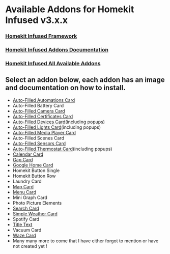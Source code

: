 # Available Addons for Homekit Infused v3.x.x

### [Homekit Infused Framework](https://github.com/jimz011/homekit-infused/tree/3.0.0)
### [Homekit Infused Addons Documentation](https://github.com/jimz011/homekit-infused/tree/addons)
### [Homekit Infused All Available Addons](https://github.com/jimz011/homekit-infused/tree/addons/ADDON_LIST.md)

## Select an addon below, each addon has an image and documentation on how to install.
  - [Auto-Filled Automations Card](addons/auto-fill-automations-card.md)
  - Auto-Filled Battery Card
  - [Auto-Filled Camera Card](addons/auto-fill-camera-card.md)
  - [Auto-Filled Certificates Card](addons/auto-fill-certificates-card.md)
  - [Auto-Filled Devices Card](addons/auto-fill-devices-card.md)(including popups)
  - [Auto-Filled Lights Card](addons/auto-fill-lights-card.md)(including popups)
  - [Auto-Filled Media Player Card](addons/auto-fill-media-players-card.md)
  - Auto-Filled Scenes Card
  - [Auto-Filled Sensors Card](addons/auto-fill-sensors-card.md)
  - [Auto-Filled Thermostat Card](addons/auto-fill-thermostats-card.md)(including popups)
  - [Calendar Card](addons/calendar-card.md)
  - [Gap Card](addons/gap-card.md)
  - [Google Home Card](addons/google-home-card.md)
  - Homekit Button Single
  - Homekit Button Row
  - Laundry Card
  - [Map Card](addons/map-card.md)
  - [Menu Card](addons/menu-card.md)
  - Mini Graph Card
  - Photo Picture Elements
  - [Search Card](addons/search-card.md)
  - [Simple Weather Card](addons/simple-weather-card.md)
  - Spotify Card
  - [Title Text](addons/title-text-card.md)
  - Vacuum Card
  - [Waze Card](addons/waze-card.md)
  - Many many more to come that I have either forgot to mention or have not created yet !
